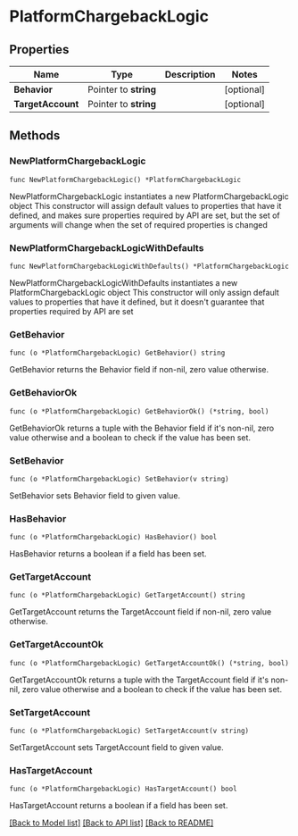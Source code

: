 # PlatformChargebackLogic

## Properties

Name | Type | Description | Notes
------------ | ------------- | ------------- | -------------
**Behavior** | Pointer to **string** |  | [optional] 
**TargetAccount** | Pointer to **string** |  | [optional] 

## Methods

### NewPlatformChargebackLogic

`func NewPlatformChargebackLogic() *PlatformChargebackLogic`

NewPlatformChargebackLogic instantiates a new PlatformChargebackLogic object
This constructor will assign default values to properties that have it defined,
and makes sure properties required by API are set, but the set of arguments
will change when the set of required properties is changed

### NewPlatformChargebackLogicWithDefaults

`func NewPlatformChargebackLogicWithDefaults() *PlatformChargebackLogic`

NewPlatformChargebackLogicWithDefaults instantiates a new PlatformChargebackLogic object
This constructor will only assign default values to properties that have it defined,
but it doesn't guarantee that properties required by API are set

### GetBehavior

`func (o *PlatformChargebackLogic) GetBehavior() string`

GetBehavior returns the Behavior field if non-nil, zero value otherwise.

### GetBehaviorOk

`func (o *PlatformChargebackLogic) GetBehaviorOk() (*string, bool)`

GetBehaviorOk returns a tuple with the Behavior field if it's non-nil, zero value otherwise
and a boolean to check if the value has been set.

### SetBehavior

`func (o *PlatformChargebackLogic) SetBehavior(v string)`

SetBehavior sets Behavior field to given value.

### HasBehavior

`func (o *PlatformChargebackLogic) HasBehavior() bool`

HasBehavior returns a boolean if a field has been set.

### GetTargetAccount

`func (o *PlatformChargebackLogic) GetTargetAccount() string`

GetTargetAccount returns the TargetAccount field if non-nil, zero value otherwise.

### GetTargetAccountOk

`func (o *PlatformChargebackLogic) GetTargetAccountOk() (*string, bool)`

GetTargetAccountOk returns a tuple with the TargetAccount field if it's non-nil, zero value otherwise
and a boolean to check if the value has been set.

### SetTargetAccount

`func (o *PlatformChargebackLogic) SetTargetAccount(v string)`

SetTargetAccount sets TargetAccount field to given value.

### HasTargetAccount

`func (o *PlatformChargebackLogic) HasTargetAccount() bool`

HasTargetAccount returns a boolean if a field has been set.


[[Back to Model list]](../README.md#documentation-for-models) [[Back to API list]](../README.md#documentation-for-api-endpoints) [[Back to README]](../README.md)


